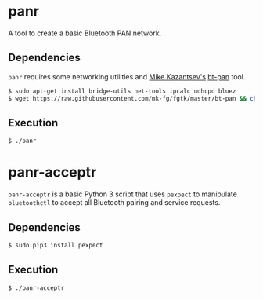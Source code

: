 # panr
A tool to create a basic Bluetooth PAN network.

## Dependencies
`panr` requires some networking utilities and [Mike Kazantsev's](https://github.com/mk-fg) [bt-pan](https://github.com/mk-fg/fgtk/blob/master/bt-pan) tool.
```bash
$ sudo apt-get install bridge-utils net-tools ipcalc udhcpd bluez
$ wget https://raw.githubusercontent.com/mk-fg/fgtk/master/bt-pan && chmod +x bt-pan
```

## Execution
```bash
$ ./panr
```

# panr-acceptr
`panr-acceptr` is a basic Python 3 script that uses `pexpect` to manipulate `bluetoothctl` to accept all Bluetooth pairing and service requests.

## Dependencies
```bash
$ sudo pip3 install pexpect
```

## Execution
```bash
$ ./panr-acceptr
```
